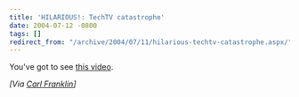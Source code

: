 ```yaml
---
title: 'HILARIOUS!: TechTV catastrophe'
date: 2004-07-12 -0800
tags: []
redirect_from: "/archive/2004/07/11/hilarious-techtv-catastrophe.aspx/"
---
```


You've got to see [this video](http://media.ebaumsworld.com/techtv.wmv).

*[Via [Carl Franklin](http://weblogs.asp.net/cfranklin/)]*

